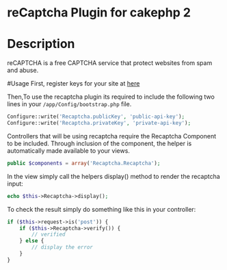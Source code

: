 # reCaptcha Plugin for cakephp 2

# Description
reCAPTCHA is a free CAPTCHA service that protect websites from spam and abuse.

#Usage
First, register keys for your site at [here](https://www.google.com/recaptcha/admin)

Then,To use the recaptcha plugin its required to include the following two lines in your `/app/Config/bootstrap.php` file.

```php
Configure::write('Recaptcha.publicKey', 'public-api-key');
Configure::write('Recaptcha.privateKey', 'private-api-key');
```

Controllers that will be using recaptcha require the Recaptcha Component to be included. Through inclusion of the component, the helper is automatically made available to your views.

```php
public $components = array('Recaptcha.Recaptcha');
```

In the view simply call the helpers display() method to render the recaptcha input:

```php
echo $this->Recaptcha->display();
```

To check the result simply do something like this in your controller:

```php
if ($this->request->is('post')) {
    if ($this->Recaptcha->verify()) {
        // verified
    } else {
        // display the error
    }
}
```
